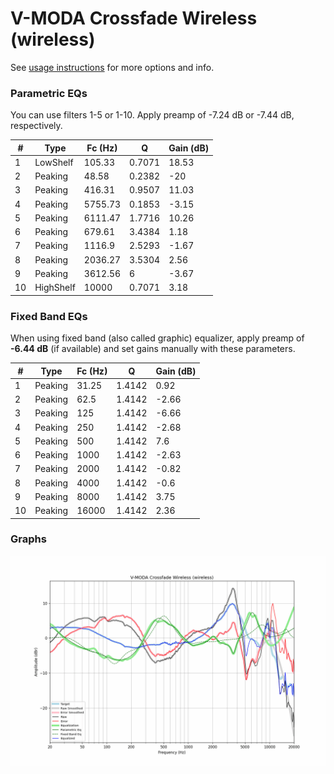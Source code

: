 # V-MODA Crossfade Wireless (wireless)
See [usage instructions](https://github.com/jaakkopasanen/AutoEq#usage) for more options and info.

### Parametric EQs
You can use filters 1-5 or 1-10. Apply preamp of -7.24 dB or -7.44 dB, respectively.

|   # | Type      |   Fc (Hz) |      Q |   Gain (dB) |
|-----|-----------|-----------|--------|-------------|
|   1 | LowShelf  |    105.33 | 0.7071 |       18.53 |
|   2 | Peaking   |     48.58 | 0.2382 |      -20    |
|   3 | Peaking   |    416.31 | 0.9507 |       11.03 |
|   4 | Peaking   |   5755.73 | 0.1853 |       -3.15 |
|   5 | Peaking   |   6111.47 | 1.7716 |       10.26 |
|   6 | Peaking   |    679.61 | 3.4384 |        1.18 |
|   7 | Peaking   |   1116.9  | 2.5293 |       -1.67 |
|   8 | Peaking   |   2036.27 | 3.5304 |        2.56 |
|   9 | Peaking   |   3612.56 | 6      |       -3.67 |
|  10 | HighShelf |  10000    | 0.7071 |        3.18 |

### Fixed Band EQs
When using fixed band (also called graphic) equalizer, apply preamp of **-6.44 dB** (if available) and set gains manually with these parameters.

|   # | Type    |   Fc (Hz) |      Q |   Gain (dB) |
|-----|---------|-----------|--------|-------------|
|   1 | Peaking |     31.25 | 1.4142 |        0.92 |
|   2 | Peaking |     62.5  | 1.4142 |       -2.66 |
|   3 | Peaking |    125    | 1.4142 |       -6.66 |
|   4 | Peaking |    250    | 1.4142 |       -2.68 |
|   5 | Peaking |    500    | 1.4142 |        7.6  |
|   6 | Peaking |   1000    | 1.4142 |       -2.63 |
|   7 | Peaking |   2000    | 1.4142 |       -0.82 |
|   8 | Peaking |   4000    | 1.4142 |       -0.6  |
|   9 | Peaking |   8000    | 1.4142 |        3.75 |
|  10 | Peaking |  16000    | 1.4142 |        2.36 |

### Graphs
![](./V-MODA%20Crossfade%20Wireless%20(wireless).png)
